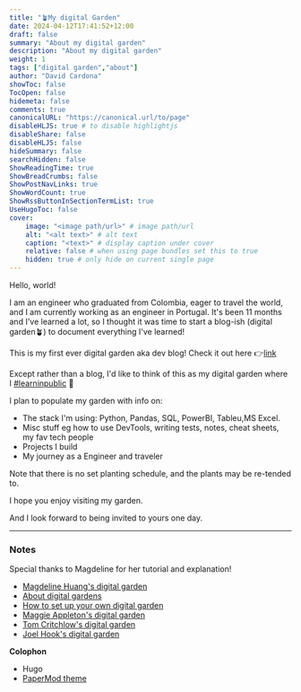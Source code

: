 ```yaml
---
title: "🪴My digital Garden"
date: 2024-04-12T17:41:52+12:00
draft: false
summary: "About my digital garden"
description: "About my digital garden" 
weight: 1
tags: ["digital garden","about"]
author: "David Cardona"
showToc: false
TocOpen: false
hidemeta: false
comments: true
canonicalURL: "https://canonical.url/to/page"
disableHLJS: true # to disable highlightjs
disableShare: false
disableHLJS: false
hideSummary: false
searchHidden: false
ShowReadingTime: true
ShowBreadCrumbs: false
ShowPostNavLinks: true
ShowWordCount: true
ShowRssButtonInSectionTermList: true
UseHugoToc: false
cover:
    image: "<image path/url>" # image path/url
    alt: "<alt text>" # alt text
    caption: "<text>" # display caption under cover
    relative: false # when using page bundles set this to true
    hidden: true # only hide on current single page
---
```

Hello, world!

I am an engineer who graduated from Colombia, eager to travel the world, and I am currently working as an engineer in Portugal. It's been 11 months and I've learned a lot, so I thought it was time to start a blog-ish (digital garden🪴) to document everything I've learned!


This is my first ever digital garden aka dev blog! Check it out here 👉[link](https://davidcardonadev.github.io/)

Except rather than a blog, I'd like to think of this as my digital garden where I [#learninpublic](https://www.swyx.io/learn-in-public/) 📝

I plan to populate my garden with info on:

- The stack I'm using: Python, Pandas, SQL, PowerBI, Tableu,MS Excel. 
- Misc stuff eg how to use DevTools, writing tests, notes, cheat sheets, my fav tech people
- Projects I build
- My journey as a Engineer and traveler

Note that there is no set planting schedule, and the plants may be re-tended to.

I hope you enjoy visiting my garden.

And I look forward to being invited to yours one day.

---

### Notes


Special thanks to Magdeline for her tutorial and explanation!
- [Magdeline Huang\'s digital garden](https://magdelinehuang.com/)
- [About digital gardens](https://www.technologyreview.com/2020/09/03/1007716/digital-gardens-let-you-cultivate-your-own-little-bit-of-the-internet/)
- [How to set up your own digital garden](https://nesslabs.com/digital-garden-set-up#:~:text=A%20digital%20garden%20is%20an,to%20be%20cultivated%20in%20public.)
- [Maggie Appleton\'s digital garden](https://maggieappleton.com/garden)
- [Tom Critchlow\'s digital garden](https://tomcritchlow.com/wiki/)
- [Joel Hook\'s digital garden](https://joelhooks.com/digital-garden)

**Colophon**
- Hugo
- [PaperMod theme](https://github.com/adityatelange/hugo-PaperMod)